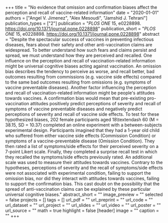 +++
title = "No evidence that omission and confirmation biases affect the perception and recall of vaccine-related information"
date = "2020-01-01"
authors = ["Angel V. Jimenez", "Alex Mesoudi", "Jamshid J. Tehrani"]
publication_types = ["2"]
publication = "_PLOS ONE_ 15, e0228898. https://doi.org/10.1371/journal.pone.0228898"
publication_short = "_PLOS ONE_ 15, e0228898. https://doi.org/10.1371/journal.pone.0228898"
abstract = "Despite the spectacular success of vaccines in preventing infectious diseases, fears about their safety and other anti-vaccination claims are widespread. To better understand how such fears and claims persist and spread, we must understand how they are perceived and recalled. One influence on the perception and recall of vaccination-related information might be universal cognitive biases acting against vaccination. An omission bias describes the tendency to perceive as worse, and recall better, bad outcomes resulting from commissions (e.g. vaccine side effects) compared to the same bad outcomes resulting from omissions (e.g. symptoms of vaccine preventable diseases). Another factor influencing the perception and recall of vaccination-related information might be people's attitudes towards vaccines. A confirmation bias would mean that pre-existing pro-vaccination attitudes positively predict perceptions of severity and recall of symptoms of vaccine preventable diseases and negatively predict perceptions of severity and recall of vaccine side effects. To test for these hypothesized biases, 202 female participants aged 18\textendash 60 (M = 38.15, SD = 10.37) completed an online experiment with a between-subjects experimental design. Participants imagined that they had a 1-year old child who suffered from either vaccine side effects (Commission Condition) or symptoms of a vaccine-preventable disease (Omission Condition). They then rated a list of symptoms/side effects for their perceived severity on a 7-point Likert scale. Finally, they completed a surprise recall test in which they recalled the symptoms/side effects previously rated. An additional scale was used to measure their attitudes towards vaccines. Contrary to the hypotheses, perceptions of severity and the recall of symptoms/side effects were not associated with experimental condition, failing to support the omission bias, nor did they interact with attitudes towards vaccines, failing to support the confirmation bias. This cast doubt on the possibility that the spread of anti-vaccination claims can be explained by these particular universal cognitive biases."
abstract_short = ""
image_preview = ""
selected = false
projects = []
tags = []
url_pdf = ""
url_preprint = ""
url_code = ""
url_dataset = ""
url_project = ""
url_slides = ""
url_video = ""
url_poster = ""
url_source = ""
math = true
highlight = false
[header]
image = ""
caption = ""
+++
